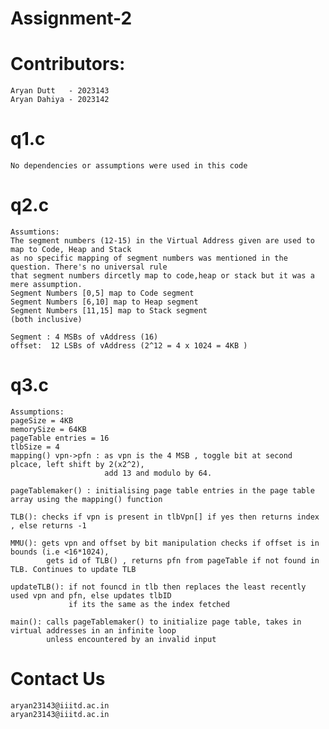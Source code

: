 # Assignment-2

# Contributors:
    Aryan Dutt   - 2023143
    Aryan Dahiya - 2023142

# q1.c
    No dependencies or assumptions were used in this code

# q2.c
    Assumtions:
    The segment numbers (12-15) in the Virtual Address given are used to map to Code, Heap and Stack
    as no specific mapping of segment numbers was mentioned in the question. There's no universal rule 
    that segment numbers dircetly map to code,heap or stack but it was a mere assumption.
    Segment Numbers [0,5] map to Code segment
    Segment Numbers [6,10] map to Heap segment
    Segment Numbers [11,15] map to Stack segment
    (both inclusive)

    Segment : 4 MSBs of vAddress (16)
    offset:  12 LSBs of vAddress (2^12 = 4 x 1024 = 4KB )

# q3.c
    Assumptions:
    pageSize = 4KB
    memorySize = 64KB
    pageTable entries = 16
    tlbSize = 4
    mapping() vpn->pfn : as vpn is the 4 MSB , toggle bit at second plcace, left shift by 2(x2^2),
                         add 13 and modulo by 64.

    pageTablemaker() : initialising page table entries in the page table array using the mapping() function

    TLB(): checks if vpn is present in tlbVpn[] if yes then returns index , else returns -1

    MMU(): gets vpn and offset by bit manipulation checks if offset is in bounds (i.e <16*1024),
            gets id of TLB() , returns pfn from pageTable if not found in TLB. Continues to update TLB

    updateTLB(): if not founcd in tlb then replaces the least recently used vpn and pfn, else updates tlbID 
                 if its the same as the index fetched

    main(): calls pageTablemaker() to initialize page table, takes in virtual addresses in an infinite loop
            unless encountered by an invalid input

# Contact Us
    aryan23143@iiitd.ac.in
    aryan23143@iiitd.ac.in